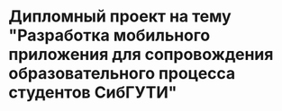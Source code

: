 # Дипломный проект на тему "Разработка мобильного приложения для сопровождения образовательного процесса студентов СибГУТИ"

